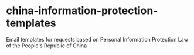 # china-information-protection-templates
Email templates for requests based on Personal Information Protection Law of the People's Republic of China
